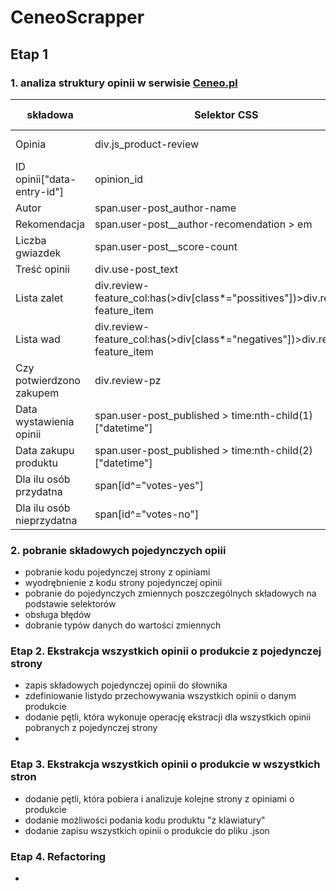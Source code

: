 # CeneoScrapper
## Etap 1
### 1. analiza struktury opinii w serwisie [Ceneo.pl](https://www.ceneo.pl)
|składowa|Selektor CSS|Nazwa zmiennej|Typ danych|
|--------|------------|--------------|----------|
|Opinia|div.js_product-review|opinion|obiekt bs4.element.Tag|
|ID opinii["data-entry-id"]|opinion_id|str|
|Autor|span.user-post_author-name|author|str|
|Rekomendacja|span.user-post__author-recomendation > em|recomendation|bool|
|Liczba gwiazdek|span.user-post__score-count|stars|float|
|Treść opinii|div.use-post_text|content|str|
|Lista zalet|div.review-feature_col:has(>div[class*="possitives"])>div.review-feature_item|pros|list|
|Lista wad|div.review-feature_col:has(>div[class*="negatives"])>div.review-feature_item|cons|list|
|Czy potwierdzono zakupem|div.review-pz|purchased|bool|
|Data wystawienia opinii|span.user-post_published > time:nth-child(1)["datetime"]|submit_date|str|
|Data zakupu produktu|span.user-post_published > time:nth-child(2)["datetime"]|purchase_date|str|
|Dla ilu osób przydatna|span[id^="votes-yes"]|useful|int|
|Dla ilu osób nieprzydatna|span[id^="votes-no"]|useless|int|


### 2. pobranie składowych pojedynczych opiii
- pobranie kodu pojedynczej strony z opiniami
- wyodrębnienie z kodu strony pojedynczej opinii
- pobranie do pojedynczych zmiennych poszczególnych składowych na podstawie selektorów
- obsługa błędów
- dobranie typów danych do wartości zmiennych


### Etap 2. Ekstrakcja wszystkich opinii o produkcie z pojedynczej strony
- zapis składowych pojedynczej opinii do słownika
- zdefiniowanie listydo przechowywania wszystkich opinii o danym produkcie
- dodanie pętli, która wykonuje operację ekstracji dla wszystkich opinii pobranych z pojedynczej strony
-
### Etap 3. Ekstrakcja wszystkich opinii o produkcie w wszystkich stron
- dodanie pętli, która pobiera i analizuje kolejne strony z opiniami o produkcie
- dodanie możliwości podania kodu produktu "z klawiatury"
- dodanie zapisu wszystkich opinii o produkcie do pliku .json

### Etap 4. Refactoring
- 